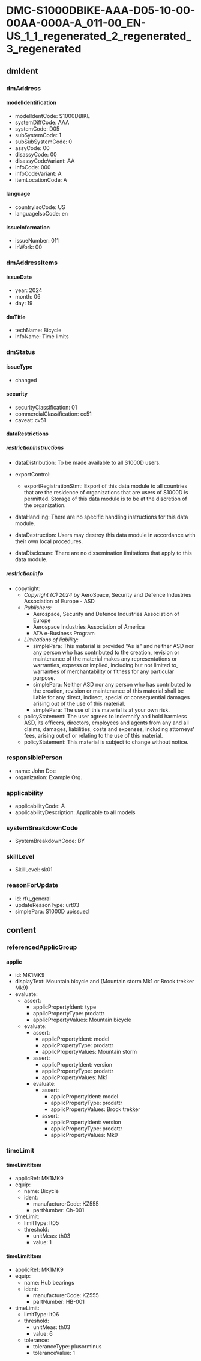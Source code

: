 # DMC-S1000DBIKE-AAA-D05-10-00-00AA-000A-A_011-00_EN-US_1_1_regenerated_2_regenerated_3_regenerated

## dmIdent

### dmAddress

#### modelIdentification

*   modelIdentCode: S1000DBIKE
*   systemDiffCode: AAA
*   systemCode: D05
*   subSystemCode: 1
*   subSubSystemCode: 0
*   assyCode: 00
*   disassyCode: 00
*   disassyCodeVariant: AA
*   infoCode: 000
*   infoCodeVariant: A
*   itemLocationCode: A

#### language

*   countryIsoCode: US
*   languageIsoCode: en

#### issueInformation

*   issueNumber: 011
*   inWork: 00

### dmAddressItems

#### issueDate

*   year: 2024
*   month: 06
*   day: 19

#### dmTitle

*   techName: Bicycle
*   infoName: Time limits

### dmStatus

#### issueType

*   changed

#### security

*   securityClassification: 01
*   commercialClassification: cc51
*   caveat: cv51

#### dataRestrictions

##### restrictionInstructions

*   dataDistribution: To be made available to all S1000D users.

*   exportControl:
    *   exportRegistrationStmt: Export of this data module to all countries that are the residence of organizations that are users of S1000D is permitted. Storage of this data module is to be at the discretion of the organization.

*   dataHandling: There are no specific handling instructions for this data module.

*   dataDestruction: Users may destroy this data module in accordance with their own local procedures.

*   dataDisclosure: There are no dissemination limitations that apply to this data module.

##### restrictionInfo

*   copyright:
    *   *Copyright (C) 2024* by AeroSpace, Security and Defence Industries Association of Europe - ASD
    *   *Publishers:*
        *   Aerospace, Security and Defence Industries Association of Europe
        *   Aerospace Industries Association of America
        *   ATA e-Business Program
    *   *Limitations of liability:*
        *   simplePara: This material is provided "As is" and neither ASD nor any person who has contributed to the creation, revision or maintenance of the material makes any representations or warranties, express or implied, including but not limited to, warranties of merchantability or fitness for any particular purpose.
        *   simplePara: Neither ASD nor any person who has contributed to the creation, revision or maintenance of this material shall be liable for any direct, indirect, special or consequential damages arising out of the use of this material.
        *   simplePara: The use of this material is at your own risk.
    *   policyStatement: The user agrees to indemnify and hold harmless ASD, its officers, directors, employees and agents from any and all claims, damages, liabilities, costs and expenses, including attorneys' fees, arising out of or relating to the use of this material.
    *   policyStatement: This material is subject to change without notice.

### responsiblePerson

*   name: John Doe
*   organization: Example Org.

### applicability

*   applicabilityCode: A
*   applicabilityDescription: Applicable to all models

### systemBreakdownCode

*   SystemBreakdownCode: BY

### skillLevel

*   SkillLevel: sk01

### reasonForUpdate

*   id: rfu_general
*   updateReasonType: urt03
*   simplePara: S1000D upissued

## content

### referencedApplicGroup

#### applic

*   id: MK1MK9
*   displayText: Mountain bicycle and (Mountain storm Mk1 or Brook trekker Mk9)
*   evaluate:
    *   assert:
        *   applicPropertyIdent: type
        *   applicPropertyType: prodattr
        *   applicPropertyValues: Mountain bicycle
    *   evaluate:
        *   assert:
            *   applicPropertyIdent: model
            *   applicPropertyType: prodattr
            *   applicPropertyValues: Mountain storm
        *   assert:
            *   applicPropertyIdent: version
            *   applicPropertyType: prodattr
            *   applicPropertyValues: Mk1
        *   evaluate:
            *   assert:
                *   applicPropertyIdent: model
                *   applicPropertyType: prodattr
                *   applicPropertyValues: Brook trekker
            *   assert:
                *   applicPropertyIdent: version
                *   applicPropertyType: prodattr
                *   applicPropertyValues: Mk9

### timeLimit

#### timeLimitItem

*   applicRef: MK1MK9
*   equip:
    *   name: Bicycle
    *   ident:
        *   manufacturerCode: KZ555
        *   partNumber: Ch-001
*   timeLimit:
    *   limitType: lt05
    *   threshold:
        *   unitMeas: th03
        *   value: 1

#### timeLimitItem

*   applicRef: MK1MK9
*   equip:
    *   name: Hub bearings
    *   ident:
        *   manufacturerCode: KZ555
        *   partNumber: HB-001
*   timeLimit:
    *   limitType: lt06
    *   threshold:
        *   unitMeas: th03
        *   value: 6
    *   tolerance:
        *   toleranceType: plusorminus
        *   toleranceValue: 1